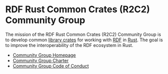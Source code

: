 
# RDF Rust Common Crates (R2C2) Community Group

The mission of the RDF Rust Common Crates (<abbr>R2C2</abbr>)
Community Group is to develop common [library crates] for working with [RDF] in [Rust].
The goal is to improve the interoperability of the RDF ecosystem in Rust.

[library crates]: https://doc.rust-lang.org/book/ch07-01-packages-and-crates.html
[RDF]: https://www.w3.org/TR/rdf-primer/
[Rust]: https://www.rust-lang.org/

* [Community Group Homepage](https://www.w3.org/groups/cg/r2c2)
* [Community Group Charter](Charter.md)
* [Community Group Code of Conduct](CODE_OF_CONDUCT.md)
